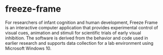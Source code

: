 # freeze-frame
For researchers of infant cognition and human development, Freeze Frame is an interactive computer application that provides experimental control of visual cues, animation and stimuli for scientific trials of early visual inhibition. The software is derived from the behavior and code used in earlier research and supports data collection for a lab environment using Microsoft Windows 10.
